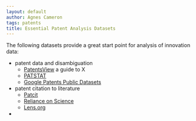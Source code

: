 ```yaml
---
layout: default
author: Agnes Cameron
tags: patents
title: Essential Patent Analysis Datasets
---
```


The following datasets provide a great start point for analysis of innovation data:

* patent data and disambiguation
	* [PatentsView](/datasets/patcit)
	a guide to X
	* [PATSTAT](/datasets/patstat)
	* [Google Patents Public Datasets](/datasets/google_patents_public)
* patent citation to literature
	* [Patcit](/datasets/patcit)
	* [Reliance on Science](/datasets/rons)
	* [Lens.org](/datasets/lens)
* 
